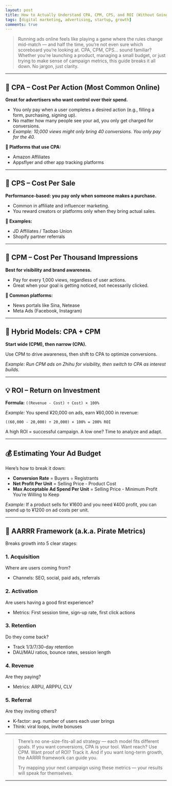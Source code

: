```yaml
---
layout: post
title: How to Actually Understand CPA, CPM, CPS, and ROI (Without Going Cross-Eyed)
tags: [digital marketing, advertising, startup, growth]
comments: true
---
```


> Running ads online feels like playing a game where the rules change mid-match — and half the time, you’re not even sure which scoreboard you’re looking at. CPA, CPM, CPS… sound familiar? Whether you're launching a product, managing a small budget, or just trying to make sense of campaign metrics, this guide breaks it all down. No jargon, just clarity.

---

## 📌 CPA – Cost Per Action (Most Common Online)
**Great for advertisers who want control over their spend.**

- You only pay when a user completes a desired action (e.g., filling a form, purchasing, signing up).
- No matter how many people see your ad, you only get charged for conversions.
- _Example: 10,000 views might only bring 40 conversions. You only pay for the 40._

**🧠 Platforms that use CPA:**
- Amazon Affiliates
- Appsflyer and other app tracking platforms

---

## 📌 CPS – Cost Per Sale
**Performance-based: you pay only when someone makes a purchase.**

- Common in affiliate and influencer marketing.
- You reward creators or platforms only when they bring actual sales.

**🛒 Examples:**
- JD Affiliates / Taobao Union
- Shopify partner referrals

---

## 📌 CPM – Cost Per Thousand Impressions
**Best for visibility and brand awareness.**

- Pay for every 1,000 views, regardless of user actions.
- Great when your goal is getting noticed, not necessarily clicked.

**📱 Common platforms:**
- News portals like Sina, Netease
- Meta Ads (Facebook, Instagram)

---

## 🔁 Hybrid Models: CPA + CPM
**Start wide (CPM), then narrow (CPA).**

Use CPM to drive awareness, then shift to CPA to optimize conversions.

_Example: Run CPM ads on Zhihu for visibility, then switch to CPA as interest builds._

---

## 💡 ROI – Return on Investment
**Formula:** `((Revenue - Cost) ÷ Cost) × 100%`

_Example:_ You spend ¥20,000 on ads, earn ¥60,000 in revenue:
```
((60,000 - 20,000) ÷ 20,000) × 100% = 200% ROI
```
A high ROI = successful campaign. A low one? Time to analyze and adapt.

---

## 💰 Estimating Your Ad Budget
Here’s how to break it down:

- **Conversion Rate** = Buyers ÷ Registrants
- **Net Profit Per Unit** = Selling Price - Product Cost
- **Max Acceptable Ad Spend Per Unit** = Selling Price - Minimum Profit You’re Willing to Keep

_Example:_ If a product sells for ¥1600 and you need ¥400 profit, you can spend up to ¥1200 on ad costs per unit.

---

## 🧭 AARRR Framework (a.k.a. Pirate Metrics)
Breaks growth into 5 clear stages:

### 1. Acquisition
Where are users coming from?
- Channels: SEO, social, paid ads, referrals

### 2. Activation
Are users having a good first experience?
- Metrics: First session time, sign-up rate, first click actions

### 3. Retention
Do they come back?
- Track 1/3/7/30-day retention
- DAU/MAU ratios, bounce rates, session length

### 4. Revenue
Are they paying?
- Metrics: ARPU, ARPPU, CLV

### 5. Referral
Are they inviting others?
- K-factor: avg. number of users each user brings
- Think: viral loops, invite bonuses

---

> There’s no one-size-fits-all ad strategy — each model fits different goals. If you want conversions, CPA is your tool. Want reach? Use CPM. Want proof of ROI? Track it. And if you want long-term growth, the AARRR framework can guide you.
>
> Try mapping your next campaign using these metrics — your results will speak for themselves.

---
